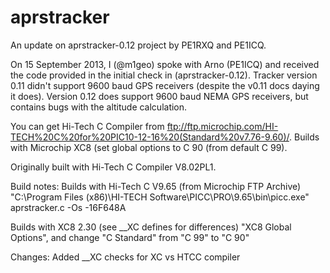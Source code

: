 # aprstracker
An update on aprstracker-0.12 project by PE1RXQ and PE1ICQ.

On 15 September 2013, I (@m1geo) spoke with Arno (PE1ICQ) and received the code provided in the initial check in (aprstracker-0.12). Tracker version 0.11 didn't support 9600 baud GPS receivers (despite the v0.11 docs daying it does). Version 0.12 does support 9600 baud NEMA GPS receivers, but contains bugs with the altitude calculation.

You can get Hi-Tech C Compiler from ftp://ftp.microchip.com/HI-TECH%20C%20for%20PIC10-12-16%20(Standard%20v7.76-9.60)/. 
Builds with Microchip XC8 (set global options to C 90 (from default C 99).

Originally built with Hi-Tech C Compiler V8.02PL1.

Build notes:
  Builds with Hi-Tech C V9.65 (from Microchip FTP Archive)
    "C:\Program Files (x86)\HI-TECH Software\PICC\PRO\9.65\bin\picc.exe" aprstracker.c -Os -16F648A

  Builds with XC8 2.30 (see __XC defines for differences)
    "XC8 Global Options", and change "C Standard" from "C 99" to "C 90"

Changes:
  Added __XC checks for XC vs HTCC compiler